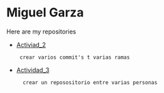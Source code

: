 # Miguel Garza

Here are my repositories

-  [Activiad_2](https://github.com/MiguelGarza/PaginasVideojuegos)

        crear varios commit's t varias ramas

- [Actividad_3](https://github.com/CarlosEduardo15/Proyecto-curso-git)
    
        crear un reposositorio entre varias personas 